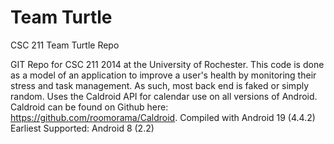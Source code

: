 Team Turtle
====

CSC 211 Team Turtle Repo

GIT Repo for CSC 211 2014 at the University of Rochester. This code is done as a model of an application to improve a user's health by monitoring their stress and task management. As such, most back end is faked or simply random.
Uses the Caldroid API for calendar use on all versions of Android. Caldroid can be found on Github here: https://github.com/roomorama/Caldroid.
Compiled with Android 19 (4.4.2)
Earliest Supported: Android 8 (2.2)
